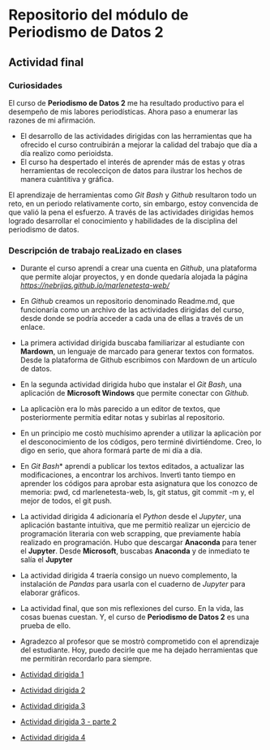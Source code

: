 
# Repositorio del módulo de Periodismo de Datos 2

## Actividad final

### Curiosidades

El curso de **Periodismo de Datos 2** me ha resultado productivo para el desempeño de mis labores periodísticas. Ahora paso a enumerar las razones de mi afirmación.

- El desarrollo de las actividades dirigidas con las herramientas que ha ofrecido el curso contruibirán a mejorar la calidad del trabajo que día a día realizo como perioidsta.
- El curso ha despertado el interés de aprender más de estas y otras herramientas de recolecciçon de datos para ilustrar los hechos de manera cuàntitiva y gráfica.

El aprendizaje de herramientas como *Git Bash* y *Github* resultaron todo un reto, en un periodo relativamente corto, sin embargo, estoy convencida de que valió la pena el esfuerzo. 
A través de las actividades dirigidas hemos logrado desarrollar el conocimiento  y habilidades de la disciplina del periodismo de datos.

### Descripción de trabajo reaLizado en clases

- Durante el curso aprendí a crear una cuenta en *Github*, una plataforma que permite alojar proyectos, y en donde quedaría alojada la página *https://nebrijas.github.io/marlenetesta-web/*
- En *Github* creamos un repositorio denominado Readme.md, que funcionaría como un archivo de las actividades dirigidas del curso, desde donde se podría acceder a cada una de ellas a través de un enlace.
- La primera actividad dirigida buscaba familiarizar al estudiante con **Mardown**, un lenguaje de marcado para generar textos con formatos.  Desde la plataforma de Github escribimos con Mardown de un artículo de datos.
- En la segunda actividad dirigida hubo que instalar el *Git Bash*, una aplicación de **Microsoft Windows** que permite conectar con *Github.*
- La aplicaciòn era lo màs parecido a un editor de textos, que posteriormente permitía editar notas y subirlas al repositorio. 
- En un principio me costò muchísimo aprender a utilizar la aplicaciòn por el desconocimiento de los códigos, pero terminé divirtiéndome. Creo, lo digo en serio, que ahora formará parte de mi día a día.
- En *Git Bash** aprendí a publicar los textos editados, a actualizar las modificaciones, a encontrar los archivos.  Invertì tanto tiempo en aprender los códigos para aprobar esta asignatura que los conozco de memoria: pwd, cd marlenetesta-web, ls, git status, git commit -m y, el mejor de todos, el git push.
- La actividad dirigida 4 adicionaría el *Python* desde el *Jupyter*, una aplicación bastante intuitiva, que me permitiò realizar un ejercicio de programación literaria con web scrapping, que previamente había realizado en programación.   Hubo que descargar **Anaconda** para tener el **Jupyter**.  Desde **Microsoft**, buscabas **Anaconda** y de inmediato te salía el **Jupyter**
- La actividad dirigida 4 traería consigo un nuevo complemento, la instalación de *Pandas* para usarla con el cuaderno de *Jupyter* para elaborar gráficos.
- La actividad final, que son mis reflexiones del curso.  En la vida, las cosas buenas cuestan.  Y, el curso de **Periodismo de Datos 2** es una prueba de ello.  
- Agradezco al profesor que se mostrò comprometido con el aprendizaje del estudiante.  Hoy, puedo decirle que me ha dejado herramientas que me permitiràn recordarlo para siempre.   












- [Actividad dirigida 1](ad1.md)
- [Actividad dirigida 2](ad2.md)
- [Actividad dirigida 3](ad3.md)
- [Actividad dirigida 3 - parte 2](ad3_2.md)
- [Actividad dirigida 4](ad4.md)





